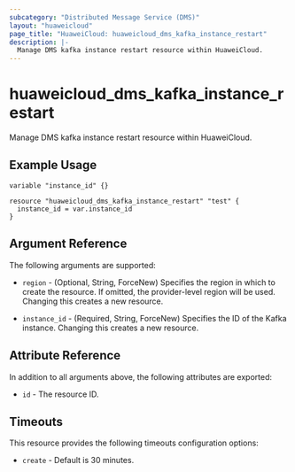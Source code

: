 ```yaml
---
subcategory: "Distributed Message Service (DMS)"
layout: "huaweicloud"
page_title: "HuaweiCloud: huaweicloud_dms_kafka_instance_restart"
description: |-
  Manage DMS kafka instance restart resource within HuaweiCloud.
---
```


# huaweicloud_dms_kafka_instance_restart

Manage DMS kafka instance restart resource within HuaweiCloud.

## Example Usage

```hcl
variable "instance_id" {}

resource "huaweicloud_dms_kafka_instance_restart" "test" {
  instance_id = var.instance_id
}
```

## Argument Reference

The following arguments are supported:

* `region` - (Optional, String, ForceNew) Specifies the region in which to create the resource.
  If omitted, the provider-level region will be used.
  Changing this creates a new resource.

* `instance_id` - (Required, String, ForceNew) Specifies the ID of the Kafka instance.
  Changing this creates a new resource.

## Attribute Reference

In addition to all arguments above, the following attributes are exported:

* `id` - The resource ID.

## Timeouts

This resource provides the following timeouts configuration options:

* `create` - Default is 30 minutes.
